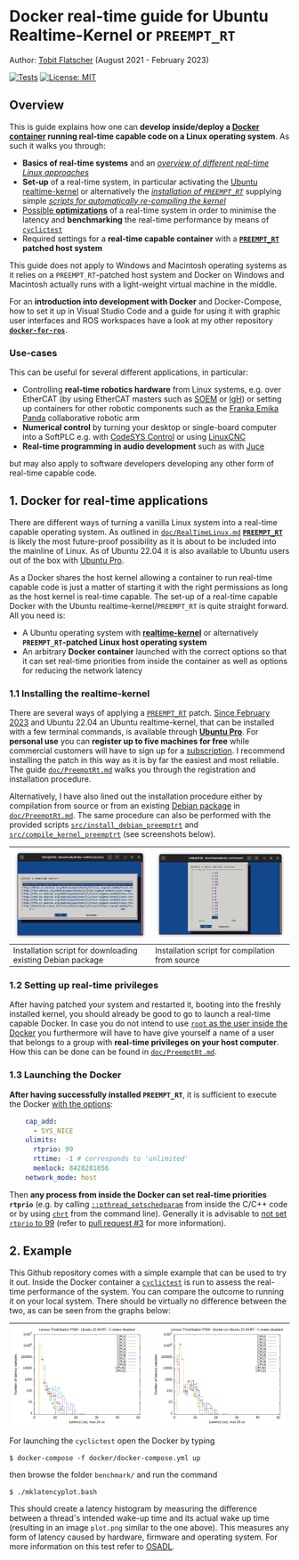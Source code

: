 # Docker real-time guide for Ubuntu Realtime-Kernel or `PREEMPT_RT`

Author: [Tobit Flatscher](https://github.com/2b-t) (August 2021 - February 2023)

[![Tests](https://github.com/2b-t/docker-realtime/actions/workflows/run-tests.yml/badge.svg)](https://github.com/2b-t/docker-realtime/actions/workflows/run-tests.yml) [![License: MIT](https://img.shields.io/badge/License-MIT-yellow.svg)](https://opensource.org/licenses/MIT)



## Overview

This is guide explains how one can **develop inside/deploy a [Docker container](https://www.docker.com/) running real-time capable code on a Linux operating system**. As such it walks you through:

- **Basics of real-time systems** and an [*overview of different real-time Linux approaches*](./doc/RealTimeLinux.md)
- **Set-up** of a real-time system, in particular activating the [Ubuntu realtime-kernel](https://ubuntu.com/blog/real-time-ubuntu-is-now-generally-available) or alternatively the [*installation of `PREEMPT_RT`*](./doc/PreemptRt.md) supplying simple [*scripts for automatically re-compiling the kernel*](./src/compile_kernel_preemptrt)
- [Possible **optimizations**](./doc/RealTimeOptimizations.md) of a real-time system in order to minimise the latency and **benchmarking** the real-time performance by means of [`cyclictest`](https://wiki.linuxfoundation.org/realtime/documentation/howto/tools/cyclictest/start)
- Required settings for a **real-time capable container** with a **[`PREEMPT_RT`](https://wiki.linuxfoundation.org/realtime/start) patched host system**

This guide does not apply to Windows and Macintosh operating systems as it relies on a `PREEMPT_RT`-patched host system and Docker on Windows and Macintosh actually runs with a light-weight virtual machine in the middle.

For an **introduction into development with Docker** and Docker-Compose, how to set it up in Visual Studio Code and a guide for using it with graphic user interfaces and ROS workspaces have a look at my other repository [**`docker-for-ros`**](https://github.com/2b-t/docker-for-ros).

### Use-cases

This can be useful for several different applications, in particular:

- Controlling **real-time robotics hardware** from Linux systems, e.g. over EtherCAT (by using EtherCAT masters such as [SOEM](https://github.com/OpenEtherCATsociety/SOEM) or [IgH](https://etherlab.org/en/ethercat/)) or setting up containers for other robotic components such as the [Franka Emika Panda](https://www.franka.de/) collaborative robotic arm
- **Numerical control** by turning your desktop or single-board computer into a SoftPLC e.g. with [CodeSYS Control](https://www.codesys.com/products/codesys-runtime/control.html) or using [LinuxCNC](http://linuxcnc.org/)
- **Real-time programming in audio development** such as with [Juce](https://juce.com/discover/stories/real-time-programming-in-audio-development)

but may also apply to software developers developing any other form of real-time capable code.



## 1. Docker for real-time applications

There are different ways of turning a vanilla Linux system into a real-time capable operating system. As outlined in [`doc/RealTimeLinux.md`](./doc/RealTimeLinux.md) **[`PREEMPT_RT`](https://wiki.linuxfoundation.org/realtime/start)** is likely the most future-proof possibility as it is about to be included into the mainline of Linux. As of Ubuntu 22.04 it is also available to Ubuntu users out of the box with [Ubuntu Pro](https://ubuntu.com/pro).

As a Docker shares the host kernel allowing a container to run real-time capable code is just a matter of starting it with the right permissions as long as the host kernel is real-time capable. The set-up of a real-time capable Docker with the Ubuntu realtime-kernel/`PREEMPT_RT` is quite straight forward. All you need is:

- A Ubuntu operating system with [**realtime-kernel**](https://ubuntu.com/blog/real-time-ubuntu-is-now-generally-available) or alternatively **`PREEMPT_RT`-patched Linux host operating system**
- An arbitrary **Docker container** launched with the correct options so that it can set real-time priorities from inside the container as well as options for reducing the network latency

### 1.1 Installing the realtime-kernel

There are several ways of applying a [`PREEMPT_RT`](https://wiki.linuxfoundation.org/realtime/start) patch. [Since February 2023](https://ubuntu.com/blog/real-time-ubuntu-is-now-generally-available) and Ubuntu 22.04 an Ubuntu realtime-kernel, that can be installed with a few terminal commands, is available through [**Ubuntu Pro**](https://ubuntu.com/pro). For **personal use** you can **register up to five machines for free** while commercial customers will have to sign up for a [subscription](https://ubuntu.com/pro/subscribe). I recommend installing the patch in this way as it is by far the easiest and most reliable. The guide  [`doc/PreemptRt.md`](./doc//PreemptRt.md) walks you through the registration and installation procedure.

Alternatively, I have also lined out the installation procedure either by compilation from source or from an existing [Debian package](https://packages.debian.org/buster/linux-image-rt-amd64) in [`doc/PreemptRt.md`](./doc//PreemptRt.md). The same procedure can also be performed with the provided scripts [`src/install_debian_preemptrt`](./src/install_debian_preemptrt) and [`src/compile_kernel_preemptrt`](./src/compile_kernel_preemptrt) (see screenshots below).

| ![Installation script from existing Debian](media/install_debian_preemptrt_2.png) | ![Compilation from source](media/compile_kernel_preempt_rt_1.png) |
| ------------------------------------------------------------ | ------------------------------------------------------------ |
| Installation script for downloading existing Debian package  | Installation script for compilation from source              |



### 1.2 Setting up real-time privileges

After having patched your system and restarted it, booting into the freshly installed kernel, you should already be good to go to launch a real-time capable Docker. In case you do not intend to use [`root` as the user inside the Docker](https://medium.com/jobteaser-dev-team/docker-user-best-practices-a8d2ca5205f4) you furthermore will have to have give yourself a name of a user that belongs to a group with **real-time privileges on your host computer**. How this can be done can be found in [`doc/PreemptRt.md`](./doc/PreemptRt.md).

### 1.3 Launching the Docker

**After having successfully installed `PREEMPT_RT`**, it is sufficient to execute the Docker [with the options](https://docs.docker.com/engine/reference/run/#runtime-privilege-and-linux-capabilities):

```yaml
    cap_add:
      - SYS_NICE
    ulimits:
      rtprio: 99
      rttime: -1 # corresponds to 'unlimited'
      memlock: 8428281856
    network_mode: host
```

Then **any process from inside the Docker can set real-time priorities `rtprio`** (e.g. by calling [`::pthread_setschedparam`](https://man7.org/linux/man-pages/man3/pthread_getschedparam.3.html) from inside the C/C++ code or by using [`chrt`](https://askubuntu.com/a/51285) from the command line). Generally it is advisable to [not set `rtprio` to 99](https://github.com/ros2-realtime-demo/pendulum/blob/rolling/docs/real_time_linux.md#setting-permissions-for-the-scheduler) (refer to [pull request #3](https://github.com/2b-t/docker-realtime/pull/3#issuecomment-1296926347) for more information).



## 2. Example

This Github repository comes with a simple example that can be used to try it out. Inside the Docker container a [`cyclictest`](https://wiki.linuxfoundation.org/realtime/documentation/howto/tools/cyclictest/start) is run to assess the real-time performance of the system. You can compare the outcome to running it on your local system. There should be virtually no difference between the two, as can be seen from the graphs below:

| ![On host operating system](media/p500_rt_cstates_off.png) | ![Inside Docker](media/p500_rt_docker_cstates_off.png) |
| ---------------------------------------------------------- | ------------------------------------------------------ |

For launching the `cyclictest` open the Docker by typing

```shell
$ docker-compose -f docker/docker-compose.yml up
```

then browse the folder `benchmark/` and run the command

```shell
$ ./mklatencyplot.bash
```

This should create a latency histogram by measuring the difference between a thread's intended wake-up time and its actual wake up time (resulting in an image `plot.png` similar to the one above). This measures any form of latency caused by hardware, firmware and operating system. For more information on this test refer to [OSADL](https://www.osadl.org/Create-a-latency-plot-from-cyclictest-hi.bash-script-for-latency-plot.0.html).
